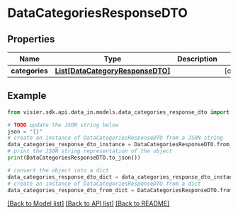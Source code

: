 # DataCategoriesResponseDTO


## Properties

Name | Type | Description | Notes
------------ | ------------- | ------------- | -------------
**categories** | [**List[DataCategoryResponseDTO]**](DataCategoryResponseDTO.md) |  | [optional] 

## Example

```python
from visier.sdk.api.data_in.models.data_categories_response_dto import DataCategoriesResponseDTO

# TODO update the JSON string below
json = "{}"
# create an instance of DataCategoriesResponseDTO from a JSON string
data_categories_response_dto_instance = DataCategoriesResponseDTO.from_json(json)
# print the JSON string representation of the object
print(DataCategoriesResponseDTO.to_json())

# convert the object into a dict
data_categories_response_dto_dict = data_categories_response_dto_instance.to_dict()
# create an instance of DataCategoriesResponseDTO from a dict
data_categories_response_dto_from_dict = DataCategoriesResponseDTO.from_dict(data_categories_response_dto_dict)
```
[[Back to Model list]](../README.md#documentation-for-models) [[Back to API list]](../README.md#documentation-for-api-endpoints) [[Back to README]](../README.md)


